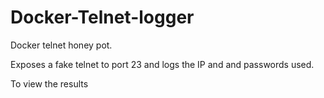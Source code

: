 # Docker-Telnet-logger
Docker telnet honey pot.

Exposes a fake telnet to port 23 and logs the IP and and passwords used.

To view the results
